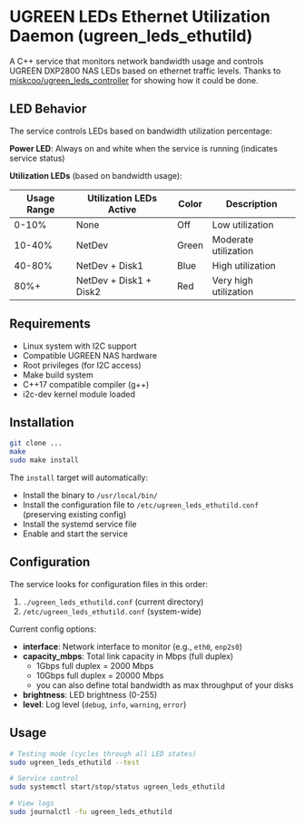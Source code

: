# UGREEN LEDs Ethernet Utilization Daemon (ugreen_leds_ethutild)

A C++ service that monitors network bandwidth usage and controls UGREEN DXP2800 NAS LEDs based on ethernet traffic levels. Thanks to [miskcoo/ugreen_leds_controller](https://github.com/miskcoo/ugreen_leds_controller) for showing how it could be done.


## LED Behavior

The service controls LEDs based on bandwidth utilization percentage:

**Power LED**: Always on and white when the service is running (indicates service status)

**Utilization LEDs** (based on bandwidth usage):

| Usage Range | Utilization LEDs Active | Color | Description |
|-------------|-------------------------|-------|-------------|
| 0-10% | None | Off | Low utilization |
| 10-40% | NetDev | Green | Moderate utilization |
| 40-80% | NetDev + Disk1 | Blue | High utilization |
| 80%+ | NetDev + Disk1 + Disk2 | Red | Very high utilization |


## Requirements

- Linux system with I2C support
- Compatible UGREEN NAS hardware
- Root privileges (for I2C access)
- Make build system
- C++17 compatible compiler (g++)
- i2c-dev kernel module loaded


## Installation

```bash
git clone ...
make
sudo make install
```

The `install` target will automatically:
- Install the binary to `/usr/local/bin/`
- Install the configuration file to `/etc/ugreen_leds_ethutild.conf` (preserving existing config)
- Install the systemd service file
- Enable and start the service


## Configuration

The service looks for configuration files in this order:
1. `./ugreen_leds_ethutild.conf` (current directory)
2. `/etc/ugreen_leds_ethutild.conf` (system-wide)

Current config options:
- **interface**: Network interface to monitor (e.g., `eth0`, `enp2s0`)
- **capacity_mbps**: Total link capacity in Mbps (full duplex)
  - 1Gbps full duplex = 2000 Mbps
  - 10Gbps full duplex = 20000 Mbps
  - you can also define total bandwidth as max throughput of your disks
- **brightness**: LED brightness (0-255)
- **level**: Log level (`debug`, `info`, `warning`, `error`)


## Usage

```bash
# Testing mode (cycles through all LED states)
sudo ugreen_leds_ethutild --test

# Service control
sudo systemctl start/stop/status ugreen_leds_ethutild

# View logs
sudo journalctl -fu ugreen_leds_ethutild
```